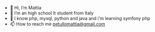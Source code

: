 - 👋 Hi, I’m Mattia
- 👀 I’m an high school It student from Italy
- 🌱 I know php, mysql, python and java and i'm learning symfony php
- 📫 How to reach me petullomattia@gmail.com
<!---
TiaWRLD/TiaWRLD is a ✨ special ✨ repository because its `README.md` (this file) appears on your GitHub profile.
You can click the Preview link to take a look at your changes.
--->
